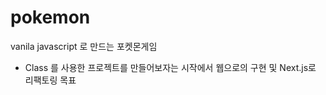 # pokemon
vanila javascript 로 만드는 포켓몬게임 

- Class 를 사용한 프로젝트를 만들어보자는 시작에서 웹으로의 구현 및 Next.js로 리팩토링 목표

